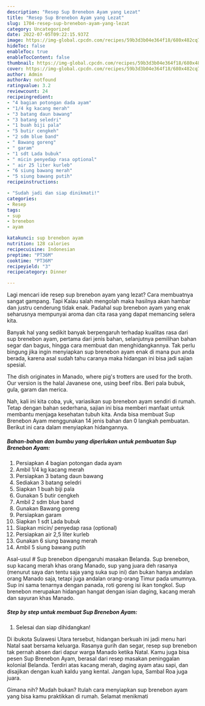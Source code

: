 ```yaml
---
description: "Resep Sup Brenebon Ayam yang Lezat"
title: "Resep Sup Brenebon Ayam yang Lezat"
slug: 1704-resep-sup-brenebon-ayam-yang-lezat
category: Uncategorized
date: 2022-07-05T09:22:15.937Z
image: https://img-global.cpcdn.com/recipes/59b3d3b04e364f18/680x482cq70/sup-brenebon-ayam-foto-resep-utama.jpg
hideToc: false
enableToc: true
enableTocContent: false
thumbnail: https://img-global.cpcdn.com/recipes/59b3d3b04e364f18/680x482cq70/sup-brenebon-ayam-foto-resep-utama.jpg
cover: https://img-global.cpcdn.com/recipes/59b3d3b04e364f18/680x482cq70/sup-brenebon-ayam-foto-resep-utama.jpg
author: Admin
authorAv: notfound
ratingvalue: 3.2
reviewcount: 24
recipeingredient:
- "4 bagian potongan dada ayam"
- "1/4 kg kacang merah"
- "3 batang daun bawang"
- "3 batang seledri"
- "1 buah biji pala"
- "5 butir cengkeh"
- "2 sdm blue band"
- " Bawang goreng"
- " garam"
- "1 sdt Lada bubuk"
- " micin penyedap rasa optional"
- " air 25 liter kurleb"
- "6 siung bawang merah"
- "5 siung bawang putih"
recipeinstructions:

- "Sudah jadi dan siap dinikmati!"
categories:
- Resep
tags:
- sup
- brenebon
- ayam

katakunci: sup brenebon ayam 
nutrition: 128 calories
recipecuisine: Indonesian
preptime: "PT36M"
cooktime: "PT36M"
recipeyield: "3"
recipecategory: Dinner

---
```



Lagi mencari ide resep sup brenebon ayam yang lezat? Cara membuatnya sangat gampang. Tapi Kalau salah mengolah maka hasilnya akan hambar dan justru cenderung tidak enak. Padahal sup brenebon ayam yang enak seharusnya mempunyai aroma dan cita rasa yang dapat memancing selera kita.


Banyak hal yang sedikit banyak berpengaruh terhadap kualitas rasa dari sup brenebon ayam, pertama dari jenis bahan, selanjutnya pemilihan bahan segar dan bagus, hingga cara membuat dan menghidangkannya. Tak perlu bingung jika ingin menyiapkan sup brenebon ayam enak di mana pun anda berada, karena asal sudah tahu caranya maka hidangan ini bisa jadi sajian spesial.

The dish originates in Manado, where pig&#39;s trotters are used for the broth. Our version is the halal Javanese one, using beef ribs. Beri pala bubuk, gula, garam dan merica.


Nah, kali ini kita coba, yuk, variasikan sup brenebon ayam sendiri di rumah. Tetap dengan bahan sederhana, sajian ini bisa memberi manfaat untuk membantu menjaga kesehatan tubuh kita. Anda bisa membuat Sup Brenebon Ayam menggunakan 14 jenis bahan dan 0 langkah pembuatan. Berikut ini cara dalam menyiapkan hidangannya.

<!--inarticleads1-->

##### Bahan-bahan dan bumbu yang diperlukan untuk pembuatan Sup Brenebon Ayam:

1. Persiapkan 4 bagian potongan dada ayam
1. Ambil 1/4 kg kacang merah
1. Persiapkan 3 batang daun bawang
1. Sediakan 3 batang seledri
1. Siapkan 1 buah biji pala
1. Gunakan 5 butir cengkeh
1. Ambil 2 sdm blue band
1. Gunakan  Bawang goreng
1. Persiapkan  garam
1. Siapkan 1 sdt Lada bubuk
1. Siapkan  micin/ penyedap rasa (optional)
1. Persiapkan  air 2,5 liter kurleb
1. Gunakan 6 siung bawang merah
1. Ambil 5 siung bawang putih


Asal-usul # Sup brenebon dipengaruhi masakan Belanda. Sup brenebon, sup kacang merah khas orang Manado, sup yang juara deh rasanya (menurut saya dan tentu saja yang suka sup ini) dan bukan hanya andalan orang Manado saja, tetapi juga andalan orang-orang Timur pada umumnya. Sup ini sama tenarnya dengan panada, roti goreng isi ikan tongkol. Sup brenebon merupakan hidangan hangat dengan isian daging, kacang merah dan sayuran khas Manado. 

<!--inarticleads2-->

##### Step by step untuk membuat Sup Brenebon Ayam:


1. Selesai dan siap dihidangkan!

Di ibukota Sulawesi Utara tersebut, hidangan berkuah ini jadi menu hari Natal saat bersama keluarga. Rasanya gurih dan segar, resep sup brenebon tak pernah absen dari dapur warga Manado ketika Natal. Kamu juga bisa pesen Sup Brenebon Ayam, berasal dari resep masakan peninggalan kolonial Belanda. Terdiri atas kacang merah, daging ayam atau sapi, dan disajikan dengan kuah kaldu yang kental. Jangan lupa, Sambal Roa juga juara. 

Gimana nih? Mudah bukan? Itulah cara menyiapkan sup brenebon ayam yang bisa kamu praktikkan di rumah. Selamat menikmati
